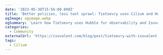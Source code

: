 ```yaml
---
date: '2023-05-30T15:56:00.000Z'
title: 'Better policies, less tool sprawl: Tietoevry uses Cilium and Hubble'
ogImage: ogimage.webp
ogSummary: 'Learn how Tietoevry uses Hubble for observability and Isovalent Enterprise for Cilium to implement advanced network policies'
categories:
  - Community
externalUrl: 'https://isovalent.com/blog/post/tietoevry-with-isovalent-cilium-enterprise/'
tags:
  - Cilium
---
```

